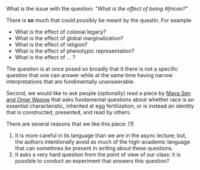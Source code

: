 What is the issue with the question: *"What is the effect of being African?"* 

There is **so** much that could possibly be meant by the questin. For example 

- What is the effect of colonial legacy? 
- What is the effect of global marginalization? 
- What is the effect of religion? 
- What is the effect of phenotypic representation? 
- What is the effect of ... ?

The question is at once posed so broadly that it there is not a specific question that one can answer while at the same time having narrow interpretations that are fundimentally unanswerable. 

Second, we would like to ask people (optionally) read a piece by [Maya Sen and Omar Wasow](https://github.prod.oc.2u.com/UCB-MIDS/w241/blob/master/readings/sen.2016.pdf) that asks fundamental questions about whether race is an essential characteristic, inherited at egg fertilization, or is instead an identity that is constructed, presented, and read by others. 

There are several reasons that we like this piece: (1) 

1. It is more careful in its language than we are in the async lecture; but, the authors intentionally avoid as much of the high-academic language that can sometimes be present in writing about these questions. 
2. It asks a very hard question from the point of view of our class: it is possible to conduct an experiment that answers this question?
